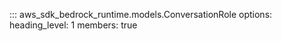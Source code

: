 ::: aws_sdk_bedrock_runtime.models.ConversationRole
    options:
        heading_level: 1
        members: true
